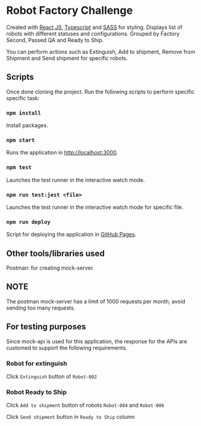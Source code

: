 # Robot Factory Challenge

Created with [React JS](https://reactjs.org/), [Typescript](https://www.typescriptlang.org/) and [SASS](https://sass-lang.com/) for styling.
Displays list of robots with different statuses and configurations.
Grouped by Factory Second, Passed QA and Ready to Ship.

You can perform actions such as Extinguish, Add to shipment, Remove from Shipment and Send shipment for specific robots.

## Scripts

Once done cloning the project. Run the following scripts to perform specific specific task:

### `npm install`

Install packages.

### `npm start`

Runs the application in [http://localhost:3000](http://localhost:3000).

### `npm test`

Launches the test runner in the interactive watch mode.

### `npm run test:jest <file>`

Launches the test runner in the interactive watch mode for specific file.

### `npm run deploy`

Script for deploying the application in [GitHub Pages](https://pages.github.com/).

## Other tools/libraries used

Postman: for creating mock-server.

## NOTE

The postman mock-server has a limit of 1000 requests per month, avoid sending too many requests.

## For testing purposes

Since mock-api is used for this application, the response for the APIs are customed to support the following requirements.

### Robot for extinguish

Click `Extinguish` button of `Robot-002`

### Robot Ready to Ship

Click `Add to shipment` button of robots `Robot-004` and `Robot-006`

Click `Send shipment` button in `Ready to Ship` column